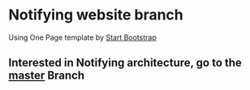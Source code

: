 # Notifying website branch
Using One Page template by [Start Bootstrap](http://startbootstrap.com/)

## Interested in Notifying architecture, go to the [master](https://github.com/emersonjcarvalho/notifying/tree/master) Branch
